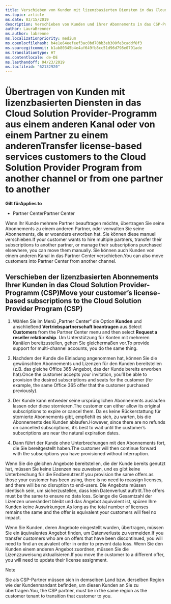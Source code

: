 ```yaml
---
title: Verschieben von Kunden mit lizenzbasierten Diensten in das Cloud Solution Provider-Programm im Partner Center | Partner Center
ms.topic: article
ms.date: 03/15/2019
description: Verschieben von Kunden und ihrer Abonnements in das CSP-Programm aus einem anderen Kanal oder von einem anderen Partner
author: LauraBrenner
ms.author: labrenne
ms.localizationpriority: medium
ms.openlocfilehash: b4e1e64eefeef3ac0bd70bb3eb300fe3caddf8f3
ms.sourcegitcommit: b1ab80345b4e4af649fb8cc51d96d798e0791ade
ms.translationtype: HT
ms.contentlocale: de-DE
ms.lasthandoff: 04/23/2019
ms.locfileid: "62132920"
---
```

# <a name="transfer-license-based-services-customers-to-the-cloud-solution-provider-program-from-another-channel-or-from-one-partner-to-another"></a><span data-ttu-id="9c9be-103">Übertragen von Kunden mit lizenzbasierten Diensten in das Cloud Solution Provider-Programm aus einem anderen Kanal oder von einem Partner zu einem anderen</span><span class="sxs-lookup"><span data-stu-id="9c9be-103">Transfer license-based services customers to the Cloud Solution Provider Program from another channel or from one partner to another</span></span>

<span data-ttu-id="9c9be-104">**Gilt für**</span><span class="sxs-lookup"><span data-stu-id="9c9be-104">**Applies to**</span></span>

-  <span data-ttu-id="9c9be-105">Partner Center</span><span class="sxs-lookup"><span data-stu-id="9c9be-105">Partner Center</span></span>

<span data-ttu-id="9c9be-106">Wenn Ihr Kunde mehrere Partner beauftragen möchte, übertragen Sie seine Abonnements zu einem anderen Partner, oder verwalten Sie seine Abonnements, die er woanders erworben hat. Sie können diese manuell verschieben.</span><span class="sxs-lookup"><span data-stu-id="9c9be-106">If your customer wants to hire multiple partners, transfer their subscriptions to another partner, or manage their subscriptions purchased elsewhere, you can move them manually.</span></span> <span data-ttu-id="9c9be-107">Sie können auch Kunden von einem anderen Kanal in das Partner Center verschieben.</span><span class="sxs-lookup"><span data-stu-id="9c9be-107">You can also move customers into Partner Center from another channel.</span></span>

## <a name="move-your-customers-license-based-subscriptions-to-the-cloud-solution-provider-program-csp"></a><span data-ttu-id="9c9be-108">Verschieben der lizenzbasierten Abonnements Ihrer Kunden in das Cloud Solution Provider-Programm (CSP)</span><span class="sxs-lookup"><span data-stu-id="9c9be-108">Move your customer’s license-based subscriptions to the Cloud Solution Provider Program (CSP)</span></span>

1. <span data-ttu-id="9c9be-109">Wählen Sie im Menü „Partner Center“ die Option **Kunden** und anschließend **Vertriebspartnerschaft beantragen** aus.</span><span class="sxs-lookup"><span data-stu-id="9c9be-109">Select **Customers** from the Partner Center menu and then select **Request a reseller relationship**.</span></span> <span data-ttu-id="9c9be-110">Um Unterstützung für Konten mit mehreren Kanälen bereitzustellen, gehen Sie gleichermaßen vor.</span><span class="sxs-lookup"><span data-stu-id="9c9be-110">To provide support for multi-channel accounts, you do the same thing.</span></span>

2.  <span data-ttu-id="9c9be-111">Nachdem der Kunde die Einladung angenommen hat, können Sie die gewünschten Abonnements und Lizenzen für den Kunden bereitstellen (z.B. das gleiche Office 365-Angebot, das der Kunde bereits erworben hat).</span><span class="sxs-lookup"><span data-stu-id="9c9be-111">Once the customer accepts your invitation, you’ll be able to provision the desired subscriptions and seats for the customer (for example, the same Office 365 offer that the customer purchased previously).</span></span>

3. <span data-ttu-id="9c9be-112">Der Kunde kann entweder seine ursprünglichen Abonnements auslaufen lassen oder diese stornieren.</span><span class="sxs-lookup"><span data-stu-id="9c9be-112">The customer can either allow its original subscriptions to expire or cancel them.</span></span> <span data-ttu-id="9c9be-113">Da es keine Rückerstattung für stornierte Abonnements gibt, empfiehlt es sich, zu warten, bis die Abonnements des Kunden ablaufen.</span><span class="sxs-lookup"><span data-stu-id="9c9be-113">However, since there are no refunds on cancelled subscriptions, it’s best to wait until the customer’s subscriptions are near the natural expiration dates.</span></span>

4. <span data-ttu-id="9c9be-114">Dann führt der Kunde ohne Unterbrechungen mit den Abonnements fort, die Sie bereitgestellt haben.</span><span class="sxs-lookup"><span data-stu-id="9c9be-114">The customer will then continue forward with the subscriptions you have provisioned without interruption.</span></span>


<span data-ttu-id="9c9be-115">Wenn Sie die gleichen Angebote bereitstellen, die der Kunde bereits genutzt hat, müssen Sie keine Lizenzen neu zuweisen, und es gibt keine Unterbrechung für die Endbenutzer.</span><span class="sxs-lookup"><span data-stu-id="9c9be-115">If you provision the same offers as those your customer has been using, there is no need to reassign licenses, and there will be no disruption to end-users.</span></span> <span data-ttu-id="9c9be-116">Die Angebote müssen identisch sein, um sicherzustellen, dass kein Datenverlust auftritt.</span><span class="sxs-lookup"><span data-stu-id="9c9be-116">The offers must be the same to ensure no data loss.</span></span> <span data-ttu-id="9c9be-117">Solange die Gesamtzahl der Lizenzen unverändert bleibt und das Angebot äquivalent ist, spüren Ihre Kunden keine Auswirkungen.</span><span class="sxs-lookup"><span data-stu-id="9c9be-117">As long as the total number of licenses remains the same and the offer is equivalent your customers will feel no impact.</span></span>

<span data-ttu-id="9c9be-118">Wenn Sie Kunden, deren Angebote eingestellt wurden, übertragen, müssen Sie ein äquivalentes Angebot finden, um Datenverluste zu vermeiden.</span><span class="sxs-lookup"><span data-stu-id="9c9be-118">If you transfer customers who are on offers that have been discontinued, you will need to find an equivalent offer in order to prevent data loss.</span></span> <span data-ttu-id="9c9be-119">Wenn Sie den Kunden einem anderen Angebot zuordnen, müssen Sie die Lizenzzuweisung aktualisieren.</span><span class="sxs-lookup"><span data-stu-id="9c9be-119">If you move the customer to a different offer, you will need to update their license assignment.</span></span>

>[!NOTE]
><span data-ttu-id="9c9be-120">Sie als CSP-Partner müssen sich in demselben Land bzw. derselben Region wie der Kundenmandant befinden, um diesen Kunden an Sie zu übertragen.</span><span class="sxs-lookup"><span data-stu-id="9c9be-120">You, the CSP partner, must be in the same region as the customer tenant to transition that customer to you.</span></span> 




